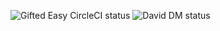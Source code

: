 ![Gifted Easy CircleCI status](https://circleci.com/gh/4doge/gifted-easy/tree/master.svg?style=shield&circle-token=33f2f5556c461681002068165a40162734ad3bbb)
![David DM status](https://david-dm.org/4doge/gifted-easy.svg)